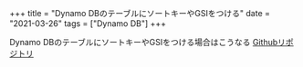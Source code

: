 +++
title = "Dynamo DBのテーブルにソートキーやGSIをつける"
date = "2021-03-26"
tags = ["Dynamo DB"]
+++

Dynamo DBのテーブルにソートキーやGSIをつける場合はこうなる
[Githubリポジトリ](https://github.com/suzukiken/cdkdynamo/blob/master/lib/cdkdynamo-gsi-stack.ts)